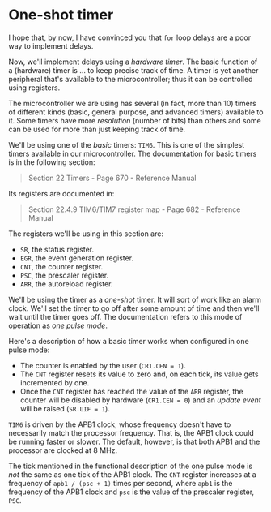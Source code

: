 # One-shot timer

I hope that, by now, I have convinced you that `for` loop delays are a poor way to implement delays.

Now, we'll implement delays using a *hardware timer*. The basic function of a (hardware) timer is
... to keep precise track of time. A timer is yet another peripheral that's available to the
microcontroller; thus it can be controlled using registers.

The microcontroller we are using has several (in fact, more than 10) timers of different kinds
(basic, general purpose, and advanced timers) available to it. Some timers have more *resolution*
(number of bits) than others and some can be used for more than just keeping track of time.

We'll be using one of the *basic* timers: `TIM6`. This is one of the simplest timers available in
our microcontroller. The documentation for basic timers is in the following section:

> Section 22 Timers - Page 670 - Reference Manual

Its registers are documented in:

> Section 22.4.9 TIM6/TIM7 register map - Page 682 - Reference Manual

The registers we'll be using in this section are:

- `SR`, the status register.
- `EGR`, the event generation register.
- `CNT`, the counter register.
- `PSC`, the prescaler register.
- `ARR`, the autoreload register.

We'll be using the timer as a *one-shot* timer. It will sort of work like an alarm clock. We'll set
the timer to go off after some amount of time and then we'll wait until the timer goes off. The
documentation refers to this mode of operation as *one pulse mode*.

Here's a description of how a basic timer works when configured in one pulse mode:

- The counter is enabled by the user (`CR1.CEN = 1`).
- The `CNT` register resets its value to zero and, on each tick, its value gets incremented by one.
- Once the `CNT` register has reached the value of the `ARR` register, the counter will be disabled
  by hardware (`CR1.CEN = 0`) and an *update event* will be raised (`SR.UIF = 1`).

`TIM6` is driven by the APB1 clock, whose frequency doesn't have to necessarily match the processor
frequency. That is, the APB1 clock could be running faster or slower. The default, however, is that
both APB1 and the processor are clocked at 8 MHz.

The tick mentioned in the functional description of the one pulse mode is *not* the same as one
tick of the APB1 clock. The `CNT` register increases at a frequency of `apb1 / (psc + 1)`
times per second, where `apb1` is the frequency of the APB1 clock and `psc` is the value of the
prescaler register, `PSC`.
